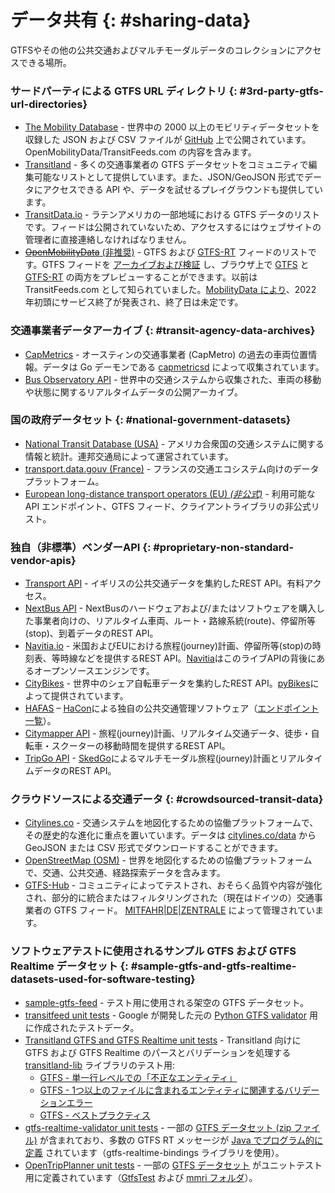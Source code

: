 # データ共有 {: #sharing-data}

GTFSやその他の公共交通およびマルチモーダルデータのコレクションにアクセスできる場所。

### サードパーティによる GTFS URL ディレクトリ {: #3rd-party-gtfs-url-directories}

- [The Mobility Database](https://mobilitydatabase.org/) - 世界中の 2000 以上のモビリティデータセットを収録した JSON および CSV ファイルが [GitHub](https://github.com/MobilityData/mobility-database-catalogs) 上で公開されています。OpenMobilityData/TransitFeeds.com の内容を含みます。
- [Transitland](https://transit.land/) - 多くの交通事業者の GTFS データセットをコミュニティで編集可能なリストとして提供しています。また、JSON/GeoJSON 形式でデータにアクセスできる API や、データを試せるプレイグラウンドも提供しています。
- [TransitData.io](https://transitdata.io/) - ラテンアメリカの一部地域における GTFS データのリストです。フィードは公開されていないため、アクセスするにはウェブサイトの管理者に直接連絡しなければなりません。
- [~~OpenMobilityData~~ (非推奨)](https://openmobilitydata.org/) - GTFS および [GTFS-RT](https://openmobilitydata.org/search?q=gtfsrt) フィードのリストです。GTFS フィードを [アーカイブおよび検証](https://openmobilitydata.org/p/capital-metro/24) し、ブラウザ上で [GTFS](https://openmobilitydata.org/p/capital-metro/24/latest) と [GTFS-RT](https://openmobilitydata.org/p/capital-metro/495) の両方をプレビューすることができます。以前は TransitFeeds.com として知られていました。[MobilityData により](https://database.mobilitydata.org/#h.u71vp6xgkckf)、2022 年初頭にサービス終了が発表され、終了日は未定です。

### 交通事業者データアーカイブ {: #transit-agency-data-archives}

- [CapMetrics](https://github.com/scascketta/CapMetrics) - オースティンの交通事業者 (CapMetro) の過去の車両位置情報。データは Go デーモンである [capmetricsd](https://github.com/scascketta/capmetricsd) によって収集されています。
- [Bus Observatory API](https://api.busobservatory.org/) - 世界中の交通システムから収集された、車両の移動や状態に関するリアルタイムデータの公開アーカイブ。

### 国の政府データセット {: #national-government-datasets}

- [National Transit Database (USA)](https://www.transit.dot.gov/ntd) - アメリカ合衆国の交通システムに関する情報と統計。連邦交通局によって運営されています。
- [transport.data.gouv (France)](https://transport.data.gouv.fr/) - フランスの交通エコシステム向けのデータプラットフォーム。
- [European long-distance transport operators (EU) *(非公式)*](https://github.com/public-transport/european-transport-operators) - 利用可能な API エンドポイント、GTFS フィード、クライアントライブラリの非公式リスト。

### 独自（非標準）ベンダーAPI {: #proprietary-non-standard-vendor-apis}

- [Transport API](https://www.transportapi.com/) - イギリスの公共交通データを集約したREST API。有料アクセス。
- [NextBus API](http://www.nextbus.com/xmlFeedDocs/NextBusXMLFeed.pdf) - NextBusのハードウェアおよび/またはソフトウェアを購入した事業者向けの、リアルタイム車両、ルート・路線系統(route)、停留所等(stop)、到着データのREST API。
- [Navitia.io](http://www.navitia.io/) - 米国およびEUにおける旅程(journey)計画、停留所等(stop)の時刻表、等時線などを提供するREST API。[Navitia](https://github.com/hove-io/navitia)はこのライブAPIの背後にあるオープンソースエンジンです。
- [CityBikes](http://api.citybik.es) - 世界中のシェア自転車データを集約したREST API。[pyBikes](https://github.com/eskerda/pybikes)によって提供されています。
- [HAFAS](https://de.wikipedia.org/wiki/HAFAS) – [HaCon](https://www.hacon.de)による独自の公共交通管理ソフトウェア（[エンドポイント一覧](https://gist.github.com/derhuerst/2b7ed83bfa5f115125a5)）。
- [Citymapper API](https://docs.external.citymapper.com/api/) - 旅程(journey)計画、リアルタイム交通データ、徒歩・自転車・スクーターの移動時間を提供するREST API。
- [TripGo API](https://developer.tripgo.com) - [SkedGo](https://skedgo.com)によるマルチモーダル旅程(journey)計画とリアルタイムデータのREST API。

### クラウドソースによる交通データ {: #crowdsourced-transit-data}

- [Citylines.co](https://www.citylines.co) - 交通システムを地図化するための協働プラットフォームで、その歴史的な進化に重点を置いています。データは [citylines.co/data](https://www.citylines.co/data) から GeoJSON または CSV 形式でダウンロードすることができます。
- [OpenStreetMap (OSM)](https://www.openstreetmap.org) - 世界を地図化するための協働プラットフォームで、交通、公共交通、経路探索データを含みます。
- [GTFS-Hub](https://github.com/mfdz/gtfs-hub) - コミュニティによってテストされ、おそらく品質や内容が強化され、部分的に統合またはフィルタリングされた（現在はドイツの）交通事業者の GTFS フィード。 [MITFAHR|DE|ZENTRALE](https://github.com/mfdz) によって管理されています。

### ソフトウェアテストに使用されるサンプル GTFS および GTFS Realtime データセット {: #sample-gtfs-and-gtfs-realtime-datasets-used-for-software-testing}

- [sample-gtfs-feed](https://github.com/public-transport/sample-gtfs-feed) - テスト用に使用される架空の GTFS データセット。
- [transitfeed unit tests](https://github.com/google/transitfeed/tree/master/tests/data) - Google が開発した元の [Python GTFS validator](https://github.com/google/transitfeed/wiki/FeedValidator) 用に作成されたテストデータ。
- [Transitland GTFS and GTFS Realtime unit tests](https://github.com/interline-io/transitland-lib) - Transitland 向けに GTFS および GTFS Realtime のパースとバリデーションを処理する [transitland-lib](https://github.com/interline-io/transitland-lib) ライブラリのテスト用:
    - [GTFS - 単一行レベルでの「不正なエンティティ」](https://github.com/interline-io/transitland-lib/tree/master/test/data/bad-entities)
    - [GTFS - 1つ以上のファイルに含まれるエンティティに関連するバリデーションエラー](https://github.com/interline-io/transitland-lib/tree/master/test/data/validator/errors)
    - [GTFS - ベストプラクティス](https://github.com/interline-io/transitland-lib/tree/master/test/data/validator/best-practices)
- [gtfs-realtime-validator unit tests](https://github.com/MobilityData/gtfs-realtime-validator/tree/master/gtfs-realtime-validator-lib/src/test/) - 一部の [GTFS データセット (zip ファイル)](https://github.com/MobilityData/gtfs-realtime-validator/tree/master/gtfs-realtime-validator-lib/src/test/resources) が含まれており、多数の GTFS RT メッセージが [Java でプログラム的に定義](https://github.com/MobilityData/gtfs-realtime-validator/tree/master/gtfs-realtime-validator-lib/src/test/java/edu/usf/cutr/gtfsrtvalidator/lib/test/rules) されています（gtfs-realtime-bindings ライブラリを使用）。
- [OpenTripPlanner unit tests](https://github.com/opentripplanner/OpenTripPlanner/tree/dev-2.x/src/test) - 一部の [GTFS データセット](https://github.com/opentripplanner/OpenTripPlanner/tree/dev-2.x/src/test/resources/gtfs) がユニットテスト用に定義されています（[GtfsTest](https://github.com/opentripplanner/OpenTripPlanner/blob/dev-2.x/src/test/java/org/opentripplanner/GtfsTest.java) および [mmri フォルダ](https://github.com/opentripplanner/OpenTripPlanner/tree/dev-2.x/src/test/java/org/opentripplanner/mmri)）。
